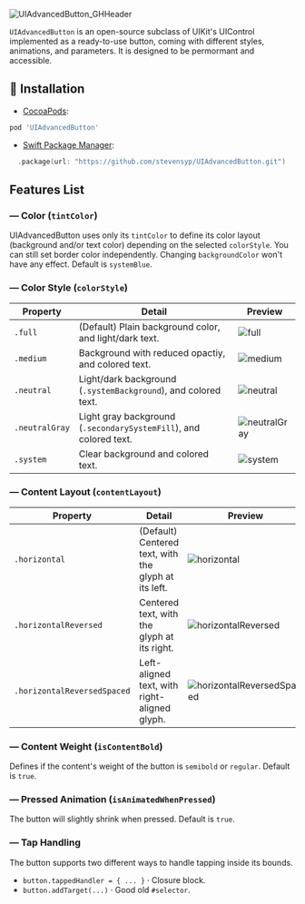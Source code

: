 ![UIAdvancedButton_GHHeader](https://user-images.githubusercontent.com/16100672/118541794-697e0580-b752-11eb-9c47-76b88c5e8d81.png)

`UIAdvancedButton` is an open-source subclass of UIKit's UIControl implemented as a ready-to-use button, coming with different styles, animations, and parameters. It is designed to be permormant and accessible.

## 📲 Installation
* [CocoaPods](https://guides.cocoapods.org/using/using-cocoapods.html):

```ruby
pod 'UIAdvancedButton'
```

* [Swift Package Manager](https://swift.org/package-manager/):

```swift
  .package(url: "https://github.com/stevensyp/UIAdvancedButton.git")
```

## Features List
### — Color (`tintColor`)
UIAdvancedButton uses only its `tintColor` to define its color layout (background and/or text color) depending on the selected `colorStyle`. You can still set border color independently. Changing `backgroundColor` won't have any effect. Default is `systemBlue`.
### — Color Style (`colorStyle`)
| Property | Detail | Preview
| -------- | ------ | -------
`.full` | (Default) Plain background color, and light/dark text. | ![full](https://user-images.githubusercontent.com/16100672/118592465-44b37d80-b7a6-11eb-800d-14dd958022b7.png)
`.medium` | Background with reduced opactiy, and colored text. | ![medium](https://user-images.githubusercontent.com/16100672/118592487-4c732200-b7a6-11eb-8ab4-0bb437a58a19.png)
`.neutral` | Light/dark background (`.systemBackground`), and colored text. | ![neutral](https://user-images.githubusercontent.com/16100672/118592517-572db700-b7a6-11eb-934b-3ed789104f4e.png)
`.neutralGray` | Light gray background (`.secondarySystemFill`), and colored text. | ![neutralGray](https://user-images.githubusercontent.com/16100672/118592530-5c8b0180-b7a6-11eb-802b-b5c7d06fa126.png)
`.system` | Clear background and colored text. | ![system](https://user-images.githubusercontent.com/16100672/118592550-6280e280-b7a6-11eb-8df7-f819ea63be67.png)

### — Content Layout (`contentLayout`)
| Property | Detail | Preview
| -------- | ------ | -------
`.horizontal` | (Default) Centered text, with the glyph at its left. | ![horizontal](https://user-images.githubusercontent.com/16100672/118592758-c73c3d00-b7a6-11eb-931f-7bfadd609ba9.png)
`.horizontalReversed` | Centered text, with the glyph at its right. | ![horizontalReversed](https://user-images.githubusercontent.com/16100672/118592772-cd321e00-b7a6-11eb-9612-5e6c63b257f4.png)
`.horizontalReversedSpaced` | Left-aligned text, with right-aligned glyph. | ![horizontalReversedSpaced](https://user-images.githubusercontent.com/16100672/118592780-d1f6d200-b7a6-11eb-8019-78007fcda63f.png)

### — Content Weight (`isContentBold`)
Defines if the content's weight of the button is `semibold` or `regular`. Default is `true`.
### — Pressed Animation (`isAnimatedWhenPressed`)
The button will slightly shrink when pressed. Default is `true`.
### — Tap Handling 
The button supports two different ways to handle tapping inside its bounds.
- `button.tappedHandler = { ... }` · Closure block.
- `button.addTarget(...)` · Good old `#selector`.
